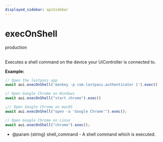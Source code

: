 ```yaml
---
displayed_sidebar: apiSidebar
---
```

# execOnShell
<span class="theme-doc-version-badge badge badge--success">production</span><br/><br/>

Executes a shell command on the device your UiController is connected to.

**Example:**
```typescript 
// Open the lastpass app
await aui.execOnShell('monkey -p com.lastpass.authenticator 1').exec();

// Open Google Chrome on Windows
await aui.execOnShell("start chrome").exec()

;// Open Google Chrome on macOS
await aui.execOnShell("open -a 'Google Chrome'").exec();

// Open Google Chrome on Linux
await aui.execOnShell("chrome").exec();
```

   * @param \{string} shell_command - A shell command which is executed.
